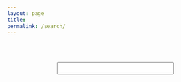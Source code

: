 ```yaml
---
layout: page
title:
permalink: /search/
---
```


<br/>&nbsp;
<form action="get" id="site_search" autocomplete="off">
    <center>
        <input style="font-size:20px;" type="text" id="search_box" >
    </center>
</form>

<ul id="search_results"></ul>

<link rel="stylesheet" href="../../../../css/search.css">
<script src="/js/lunr.min.js"></script>
<script src="https://ajax.googleapis.com/ajax/libs/jquery/1.11.3/jquery.min.js"></script>
<script src="/js/search.js"></script>